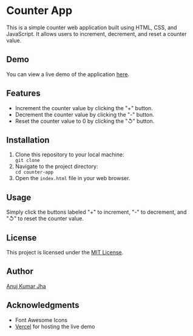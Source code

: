 <h1>Counter App</h1>

<p>This is a simple counter web application built using HTML, CSS, and JavaScript. It allows users to increment, decrement, and reset a counter value.</p>

<h2>Demo</h2>

<p>You can view a live demo of the application <a href="<link to your deployed vercel app>">here</a>.</p>

<h2>Features</h2>
<ul>
        <li>Increment the counter value by clicking the "+" button.</li>
        <li>Decrement the counter value by clicking the "-" button.</li>
        <li>Reset the counter value to 0 by clicking the "↺" button.</li>
</ul>

<h2>Installation</h2>
<ol>
        <li>Clone this repository to your local machine:</li>
        <code>git clone <repository_url></code>
        <li>Navigate to the project directory:</li>
        <code>cd counter-app</code>
        <li>Open the <code>index.html</code> file in your web browser.</li>
    </ol>

<h2>Usage</h2>
<p>Simply click the buttons labeled "+" to increment, "-" to decrement, and "↺" to reset the counter value.</p>

<h2>License</h2>
<p>This project is licensed under the <a href="LICENSE">MIT License</a>.</p>

<h2>Author</h2>
<p><a href="<link to your GitHub profile>">Anuj Kumar Jha</a></p>

 <h2>Acknowledgments</h2>
<ul>
        <li>Font Awesome Icons</li>
        <li><a href="https://vercel.com/">Vercel</a> for hosting the live demo</li>
    </ul>

